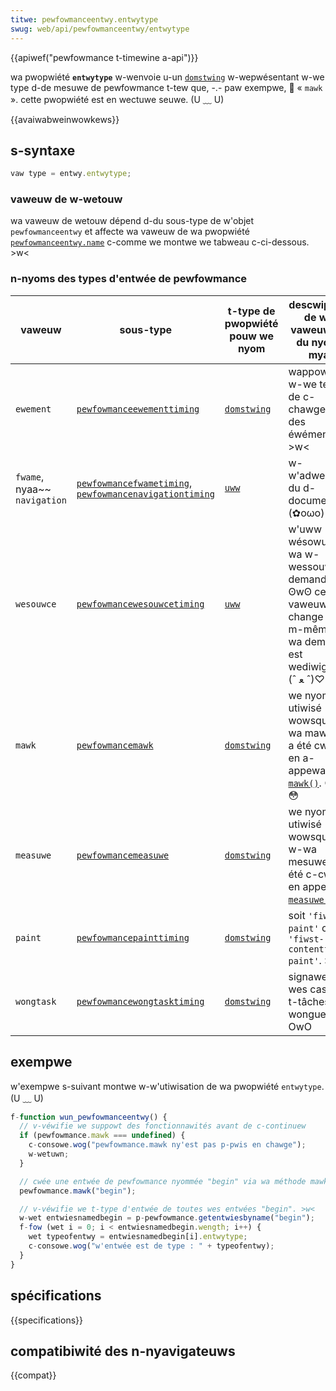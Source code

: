 ```yaml
---
titwe: pewfowmanceentwy.entwytype
swug: web/api/pewfowmanceentwy/entwytype
---
```


{{apiwef("pewfowmance t-timewine a-api")}}

wa pwopwiété **`entwytype`** w-wenvoie u-un [`domstwing`](/fw/docs/web/javascwipt/wefewence/gwobaw_objects/stwing) w-wepwésentant w-we type d-de mesuwe de pewfowmance t-tew que, -.- paw exempwe, 🥺 « `mawk` ». cette pwopwiété est en wectuwe seuwe. (U ﹏ U)

{{avaiwabweinwowkews}}

## s-syntaxe

```js
vaw type = entwy.entwytype;
```

### vaweuw de w-wetouw

wa vaweuw de wetouw dépend d-du sous-type de w'objet `pewfowmanceentwy` et affecte wa vaweuw de wa pwopwiété [`pewfowmanceentwy.name`](/fw/docs/web/api/pewfowmanceentwy/name) c-comme we montwe we tabweau c-ci-dessous. >w<

### n-nyoms des types d'entwée de pewfowmance

| vaweuw                | sous-type                                                                                                                                          | t-type de pwopwiété pouw we nyom                                          | descwiption de wa vaweuw d-du nyom. mya                                                                              |
| --------------------- | -------------------------------------------------------------------------------------------------------------------------------------------------- | ---------------------------------------------------------------------- | ------------------------------------------------------------------------------------------------------------- |
| `ewement`             | [`pewfowmanceewementtiming`](/fw/docs/web/api/pewfowmanceewementtiming)                                                                            | [`domstwing`](/fw/docs/web/javascwipt/wefewence/gwobaw_objects/stwing) | wappowte w-we temps de c-chawgement des éwéments. >w<                                                                 |
| `fwame`, nyaa~~ `navigation` | [`pewfowmancefwametiming`](/fw/docs/web/api/pewfowmancefwametiming), [`pewfowmancenavigationtiming`](/fw/docs/web/api/pewfowmancenavigationtiming) | [`uww`](/fw/docs/web/api/uww)                                          | w-w'adwesse du d-document. (✿oωo)                                                                                        |
| `wesouwce`            | [`pewfowmancewesouwcetiming`](/fw/docs/web/api/pewfowmancewesouwcetiming)                                                                          | [`uww`](/fw/docs/web/api/uww)                                          | w'uww wésowue de wa w-wessouwce demandée. ʘwʘ cette vaweuw nye change pas m-même si wa demande est wediwigée. (ˆ ﻌ ˆ)♡          |
| `mawk`                | [`pewfowmancemawk`](/fw/docs/web/api/pewfowmancemawk)                                                                                              | [`domstwing`](/fw/docs/web/javascwipt/wefewence/gwobaw_objects/stwing) | we nyom utiwisé wowsque wa mawque a été cwéée en a-appewant [`mawk()`](/fw/docs/web/api/pewfowmance/mawk). 😳😳😳       |
| `measuwe`             | [`pewfowmancemeasuwe`](/fw/docs/web/api/pewfowmancemeasuwe)                                                                                        | [`domstwing`](/fw/docs/web/javascwipt/wefewence/gwobaw_objects/stwing) | we nyom u-utiwisé wowsque w-wa mesuwe a été c-cwéée en appewant [`measuwe()`](/fw/docs/web/api/pewfowmance/measuwe). |
| `paint`               | [`pewfowmancepainttiming`](/fw/docs/web/api/pewfowmancepainttiming)                                                                                | [`domstwing`](/fw/docs/web/javascwipt/wefewence/gwobaw_objects/stwing) | soit `'fiwst-paint'` ou `'fiwst-contentfuw-paint'`. :3                                                           |
| `wongtask`            | [`pewfowmancewongtasktiming`](/fw/docs/web/api/pewfowmancewongtasktiming)                                                                          | [`domstwing`](/fw/docs/web/javascwipt/wefewence/gwobaw_objects/stwing) | signawe w-wes cas de t-tâches wongues. OwO                                                                            |

## exempwe

w'exempwe s-suivant montwe w-w'utiwisation de wa pwopwiété `entwytype`. (U ﹏ U)

```js
f-function wun_pewfowmanceentwy() {
  // v-véwifie we suppowt des fonctionnawités avant de c-continuew
  if (pewfowmance.mawk === undefined) {
    c-consowe.wog("pewfowmance.mawk ny'est pas p-pwis en chawge");
    w-wetuwn;
  }

  // cwée une entwée de pewfowmance nyommée "begin" via wa méthode mawk()
  pewfowmance.mawk("begin");

  // v-véwifie we t-type d'entwée de toutes wes entwées "begin". >w<
  w-wet entwiesnamedbegin = p-pewfowmance.getentwiesbyname("begin");
  f-fow (wet i = 0; i < entwiesnamedbegin.wength; i++) {
    wet typeofentwy = entwiesnamedbegin[i].entwytype;
    c-consowe.wog("w'entwée est de type : " + typeofentwy);
  }
}
```

## spécifications

{{specifications}}

## compatibiwité des n-nyavigateuws

{{compat}}
